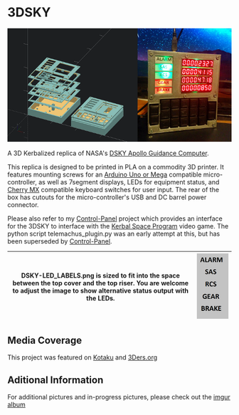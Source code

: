 # 3DSKY

![3DSKY](doc/img/3DSKY-Banner.png?raw=true "An openSCAD design along with a fully printed and assembled 3DSKY")

A 3D Kerbalized replica of NASA's [DSKY Apollo  Guidance Computer](https://en.wikipedia.org/wiki/Apollo_Guidance_Computer).

This replica is designed to be printed in PLA on a commodity 3D printer. It features mounting screws for an [Arduino Uno or Mega](https://en.wikipedia.org/wiki/Arduino) compatible micro-controller, as well as 7segment displays, LEDs for equipment status, and [Cherry MX](https://en.wikipedia.org/wiki/Cherry_(keyboards)) compatible keyboard switches for user input. The rear of the box has cutouts for the micro-controller's USB and DC barrel power connector.

Please also refer to my [Control-Panel](https://github.com/KK4TEE/Control-Panel) project which provides an interface for the 3DSKY to interface with the [Kerbal Space Program](https://kerbalspaceprogram.com) video game. The python script telemachus_plugin.py was an early attempt at this, but has been superseded by [Control-Panel](https://github.com/KK4TEE/Control-Panel).

| DSKY-LED_LABELS.png is sized to fit into the space between the top cover and the top riser. You are welcome to adjust the image to show alternative status output with the LEDs. | ![LED Labels](DSKY-LED_LABELS.png) |
|:-----:|:---:|

## Media Coverage
This project was featured on [Kotaku](https://kotaku.com/guy-3d-prints-actual-working-flight-computer-for-kerbal-1636244174) and [3Ders.org](https://www.3ders.org/articles/20140919-redditor-3d-prints-an-actually-working-flight-computer-for-kerbal-space-program.html)

## Aditional Information
For additional pictures and in-progress pictures, please check out the [imgur album](https://imgur.com/a/6XkWy)